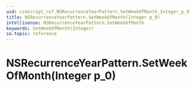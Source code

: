 ```yaml
---
uid: crmscript_ref_NSRecurrenceYearPattern_SetWeekOfMonth_Integer_p_0
title: NSRecurrenceYearPattern.SetWeekOfMonth(Integer p_0)
intellisense: NSRecurrenceYearPattern.SetWeekOfMonth
keywords: SetWeekOfMonth(Integer)
so.topic: reference
---
```


# NSRecurrenceYearPattern.SetWeekOfMonth(Integer p_0)


